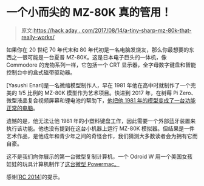 # 一个小而尖的 MZ-80K 真的管用！

> 原文:[https://hack aday . com/2017/08/14/a-tiny-sharp-mz-80k-that-really-works/](https://hackaday.com/2017/08/14/a-tiny-sharp-mz-80k-that-really-works/)

如果你在 20 世纪 70 年代末和 80 年代初是一名电脑发烧友，那么你最想要的东西之一很可能是一台夏普 MZ-80K。这是日本电子巨头的一体机，像 Commodore 的宠物系列一样，它包括一个 CRT 显示器，全字母数字键盘和智能控制台中的盒式磁带驱动器。

[Yasushi Enari]是一名微缩模型制作人，早在 1981 年他在高中时就制作了一个完美的 1/5 比例的 MZ-80K 模型作为艺术项目。快进到 2017 年，在树莓 Pi Zero、微型液晶复合视频屏幕和锂电池的帮助下，[他把他 1981 年的模型变成了一台功能正常的电脑](http://pandaprecision.net/en/minimz/)。

遗憾的是，他无法让他 1981 年的小塑料键盘工作，因此需要一个外部蓝牙装置来执行该功能。他也没有提到在这台小机器上运行 MZ-80K 模拟器。但结果是一件艺术作品，是他成年和青少年之间的奇怪合作，我们猜测大多数读者会为拥有它而自豪。

这不是我们向你展示的第一台微型复制计算机，一个 Odroid W 用一个美国女孩娃娃的玩具计算机制作了[这台微型 Powermac。](http://hackaday.com/2015/10/02/a-third-scale-mini-powermac/)

感谢[[RC 2014](https://twitter.com/ZxSpectROM/status/896075485339279360)]的提示。